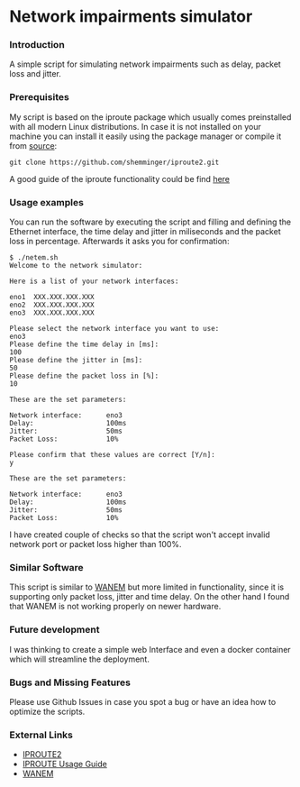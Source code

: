 # Network impairments simulator

### Introduction

A simple script for simulating network impairments such as delay, packet loss and jitter. 

### Prerequisites

My script is based on the iproute package which usually comes preinstalled with all modern Linux distributions. In case it is not installed on your machine you can install it easily using the package manager or compile it from [source](https://github.com/shemminger/iproute2):
```
git clone https://github.com/shemminger/iproute2.git
```
A good guide of the iproute functionality could be find [here](https://wiki.linuxfoundation.org/networking/netem "IPROUTE Usage Guide") 

### Usage examples

You can run the software by executing the script and filling and defining the Ethernet interface, the time delay and jitter in miliseconds and the packet loss in percentage. Afterwards it asks you for confirmation:

```
$ ./netem.sh
Welcome to the network simulator:

Here is a list of your network interfaces:

eno1  XXX.XXX.XXX.XXX
eno2  XXX.XXX.XXX.XXX
eno3  XXX.XXX.XXX.XXX

Please select the network interface you want to use:
eno3
Please define the time delay in [ms]:
100
Please define the jitter in [ms]:
50
Please define the packet loss in [%]:
10

These are the set parameters:

Network interface:      eno3
Delay:                  100ms
Jitter:                 50ms
Packet Loss:            10%

Please confirm that these values are correct [Y/n]:
y

These are the set parameters:

Network interface:      eno3
Delay:                  100ms
Jitter:                 50ms
Packet Loss:            10%

```
I have created couple of checks so that the script won't accept invalid network port or packet loss higher than 100%. 

### Similar Software

This script is similar to [WANEM](http://wanem.sourceforge.net/) but more limited in functionality, since it is supporting only packet loss, jitter and time delay. On the other hand I found that WANEM is not working properly on newer hardware.

### Future development

I was thinking to create a simple web Interface and even a docker container which will streamline the deployment.

### Bugs and Missing Features

Please use Github Issues in case you spot a bug or have an idea how to optimize the scripts.

### External Links

* [IPROUTE2](https://github.com/shemminger/iproute2 "IPROUTE Official Github Page") 
* [IPROUTE Usage Guide](https://wiki.linuxfoundation.org/networking/netem "IPROUTE Usage Guide")
* [WANEM](http://wanem.sourceforge.net/ "WANEM official website")
